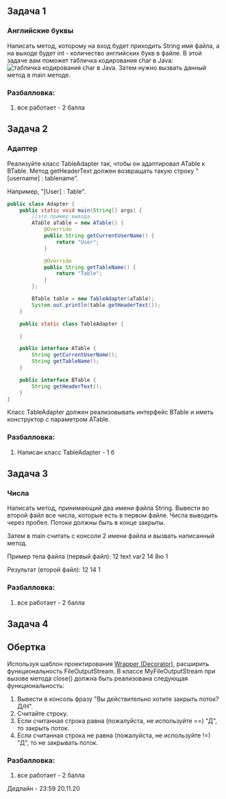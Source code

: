 ## Задача 1
### Английские буквы
Написать метод, которому на вход будет приходить String имя файла, а на выходе будет int - количество английских букв в файле.
В этой задаче вам поможет табличка кодирования char в Java: ![табличка кодирования char в Java](https://i.stack.imgur.com/ocfbM.png).
Затем нужно вызвать данный метод в main методе.

### Разбалловка:
1. все работает - 2 балла

## Задача 2
### Адаптер
Реализуйте класс TableAdapter так, чтобы он адаптировал ATable к BTable.
Метод getHeaderText должен возвращать такую строку "[username] : tablename".

Например, "[User] : Table".

```java
public class Adapter {
    public static void main(String[] args) {
        //это пример вывода
        ATable aTable = new ATable() {
            @Override
            public String getCurrentUserName() {
                return "User";
            }

            @Override
            public String getTableName() {
                return "Table";
            }
        };

        BTable table = new TableAdapter(aTable);
        System.out.println(table.getHeaderText());
    }

    public static class TableAdapter {

    }

    public interface ATable {
        String getCurrentUserName();
        String getTableName();
    }

    public interface BTable {
        String getHeaderText();
    }
}
```

Класс TableAdapter должен реализовывать интерфейс BTable и иметь конструктор с параметром ATable.

### Разбалловка:
1. Написан класс TableAdapter - 1 б

## Задача 3
### Числа
Написать метод, принимающий два имени файла String.
Вывести во второй файл все числа, которые есть в первом файле.
Числа выводить через пробел.
Потоки должны быть в конце закрыты.

Затем в main считать с консоли 2 имени файла и вызвать написанный метод.

Пример тела файла (первый файл):
12 text var2 14 8ю 1

Результат (второй файл):
12 14 1

### Разбалловка:
1. все работает - 2 балла

## Задача 4
## Обертка
Используя шаблон проектирования [Wrapper (Decorator)](https://refactoring.guru/ru/design-patterns/decorator), расширить функциональность FileOutputStream.​
В классе MyFileOutputStream при вызове метода close() должна быть реализована следующая функциональность:​
1. Вывести в консоль фразу "Вы действительно хотите закрыть поток? Д/Н".​
2. Считайте строку.​
3. Если считанная строка равна (пожалуйста, не используйте ==) "Д", то закрыть поток.​
4. Если считанная строка не равна (пожалуйста, не используйте !=) "Д", то не закрывать поток.​

### Разбалловка:
1. все работает - 2 балла

Дедлайн - 23:59 20.11.20

